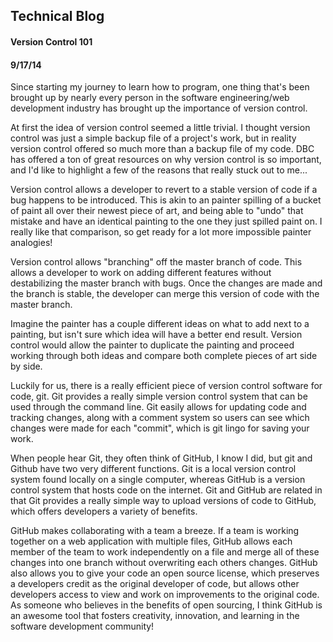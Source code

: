 ## Technical Blog
#### Version Control 101
#### 9/17/14

Since starting my journey to learn how to program, one thing that's been brought up by nearly every person in the software engineering/web development industry has brought up the importance of version control.

At first the idea of version control seemed a little trivial. I thought version control was just a simple backup file of a project's work, but in reality version control offered so much more than a backup file of my code. DBC has offered a ton of great resources on why version control is so important, and I'd like to highlight a few of the reasons that really stuck out to me...

Version control allows a developer to revert to a stable version of code if a bug happens to be introduced. This is akin to an painter spilling of a bucket of paint all over their newest piece of art, and being able to "undo" that mistake and have an identical painting to the one they just spilled paint on. I really like that comparison, so get ready for a lot more impossible painter analogies!

Version control allows "branching" off the master branch of code. This allows a developer to work on adding different features without destabilizing the master branch with bugs. Once the changes are made and the branch is stable, the developer can merge this version of code with the master branch. 

Imagine the painter has a couple different ideas on what to add next to a painting, but isn't sure which idea will have a better end result. Version control would allow the painter to duplicate the painting and proceed working through both ideas and compare both complete pieces of art side by side.

Luckily for us, there is a really efficient piece of version control software for code, git. Git provides a really simple version control system that can be used through the command line. Git easily allows for updating code and tracking changes, along with a comment system so users can see which changes were made for each "commit", which is git lingo for saving your work.

When people hear Git, they often think of GitHub, I know I did, but git and Github have two very different functions. Git is a local version control system found locally on a single computer, whereas GitHub is a version control system that hosts code on the internet. Git and GitHub are related in that Git provides a really simple way to upload versions of code to GitHub, which offers developers a variety of benefits.

GitHub makes collaborating with a team a breeze. If a team is working together on a web application with multiple files, GitHub allows each member of the team to work independently on a file and merge all of these changes into one branch without overwriting each others changes. GitHub also allows you to give your code an open source license, which preserves a developers credit as the original developer of code, but allows other developers access to view and work on improvements to the original code. As someone who believes in the benefits of open sourcing, I think GitHub is an awesome tool that fosters creativity, innovation, and learning in the software development community!


